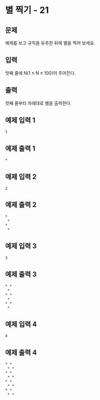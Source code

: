 # 별 찍기 - 21

## 문제
예제를 보고 규칙을 유추한 뒤에 별을 찍어 보세요.

## 입력
첫째 줄에 N(1 ≤ N ≤ 100)이 주어진다.

## 출력
첫째 줄부터 차례대로 별을 출력한다.

## 예제 입력 1
	1
## 예제 출력 1
	*

## 예제 입력 2
	2
## 예제 출력 2
	*
	 *
	*
	 *

## 예제 입력 3
	3
## 예제 출력 3
	* *
	 *
	* *
	 *
	* *
	 *

## 예제 입력 4
	4
## 예제 출력 4
	* *
	 * *
	* *
	 * *
	* *
	 * *
	* *
	 * *
